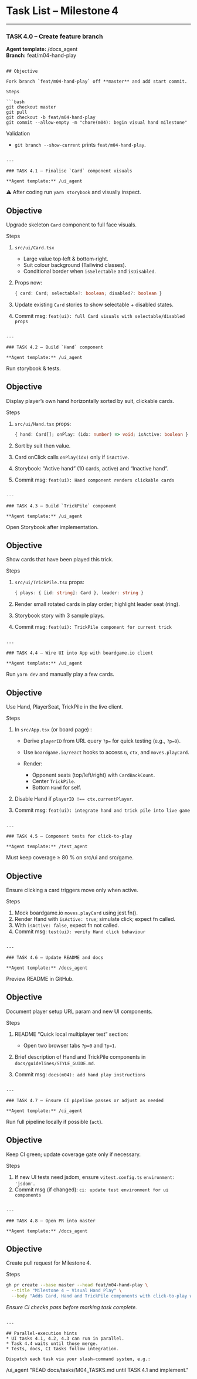 # Task List – Milestone 4

---

### TASK 4.0 – Create feature branch

**Agent template:** /docs_agent  
**Branch:** feat/m04-hand-play

```

## Objective

Fork branch `feat/m04-hand-play` off **master** and add start commit.

Steps

```bash
git checkout master
git pull
git checkout -b feat/m04-hand-play
git commit --allow-empty -m "chore(m04): begin visual hand milestone"
```

Validation

* `git branch --show-current` prints `feat/m04-hand-play`.

```

---

### TASK 4.1 – Finalise `Card` component visuals

**Agent template:** /ui_agent  

```

⚠️  After coding run `yarn storybook` and visually inspect.

## Objective

Upgrade skeleton `Card` component to full face visuals.

Steps

1. `src/ui/Card.tsx`

   * Large value top‑left & bottom‑right.
   * Suit colour background (Tailwind classes).
   * Conditional border when `isSelectable` and `isDisabled`.
2. Props now:

   ```ts
   { card: Card; selectable?: boolean; disabled?: boolean }
   ```
3. Update existing `Card` stories to show selectable + disabled states.
4. Commit msg:
   `feat(ui): full Card visuals with selectable/disabled props`

```

---

### TASK 4.2 – Build `Hand` component

**Agent template:** /ui_agent  

```

Run storybook & tests.

## Objective

Display player’s own hand horizontally sorted by suit, clickable cards.

Steps

1. `src/ui/Hand.tsx` props:

   ```ts
   { hand: Card[]; onPlay: (idx: number) => void; isActive: boolean }
   ```
2. Sort by suit then value.
3. Card onClick calls `onPlay(idx)` only if `isActive`.
4. Storybook: “Active hand” (10 cards, active) and “Inactive hand”.
5. Commit msg:
   `feat(ui): Hand component renders clickable cards`

```

---

### TASK 4.3 – Build `TrickPile` component

**Agent template:** /ui_agent  

```

Open Storybook after implementation.

## Objective

Show cards that have been played this trick.

Steps

1. `src/ui/TrickPile.tsx` props:

   ```ts
   { plays: { [id: string]: Card }, leader: string }
   ```
2. Render small rotated cards in play order; highlight leader seat (ring).
3. Storybook story with 3 sample plays.
4. Commit msg:
   `feat(ui): TrickPile component for current trick`

```

---

### TASK 4.4 – Wire UI into App with boardgame.io client

**Agent template:** /ui_agent  

```

Run `yarn dev` and manually play a few cards.

## Objective

Use Hand, PlayerSeat, TrickPile in the live client.

Steps

1. In `src/App.tsx` (or board page) :

   * Derive `playerID` from URL query `?p=` for quick testing (e.g., `?p=0`).
   * Use `boardgame.io/react` hooks to access `G`, `ctx`, and `moves.playCard`.
   * Render:

     * Opponent seats (top/left/right) with `CardBackCount`.
     * Center `TrickPile`.
     * Bottom `Hand` for self.
2. Disable Hand if `playerID !== ctx.currentPlayer`.
3. Commit msg:
   `feat(ui): integrate hand and trick pile into live game`

```

---

### TASK 4.5 – Component tests for click‑to‑play

**Agent template:** /test_agent  

```

Must keep coverage ≥ 80 % on src/ui and src/game.

## Objective

Ensure clicking a card triggers move only when active.

Steps

1. Mock boardgame.io `moves.playCard` using jest.fn().
2. Render Hand with `isActive: true`; simulate click; expect fn called.
3. With `isActive: false`, expect fn not called.
4. Commit msg:
   `test(ui): verify Hand click behaviour`

```

---

### TASK 4.6 – Update README and docs

**Agent template:** /docs_agent  

```

Preview README in GitHub.

## Objective

Document player setup URL param and new UI components.

Steps

1. README “Quick local multiplayer test” section:

   * Open two browser tabs `?p=0` and `?p=1`.
2. Brief description of Hand and TrickPile components in `docs/guidelines/STYLE_GUIDE.md`.
3. Commit msg:
   `docs(m04): add hand play instructions`

```

---

### TASK 4.7 – Ensure CI pipeline passes or adjust as needed

**Agent template:** /ci_agent  

```

Run full pipeline locally if possible (`act`).

## Objective

Keep CI green; update coverage gate only if necessary.

Steps

1. If new UI tests need jsdom, ensure `vitest.config.ts` `environment: 'jsdom'`.
2. Commit msg (if changed):
   `ci: update test environment for ui components`

```

---

### TASK 4.8 – Open PR into master

**Agent template:** /docs_agent  

```

## Objective

Create pull request for Milestone 4.

Steps

```bash
gh pr create --base master --head feat/m04-hand-play \
  --title "Milestone 4 – Visual Hand Play" \
  --body "Adds Card, Hand and TrickPile components with click‑to‑play wired to playCard move."
```

*Ensure CI checks pass before marking task complete.*

```

---

## Parallel‑execution hints
* UI tasks 4.1, 4.2, 4.3 can run in parallel.  
* Task 4.4 waits until those merge.  
* Tests, docs, CI tasks follow integration.

Dispatch each task via your slash‑command system, e.g.:

```

/ui\_agent "READ docs/tasks/M04\_TASKS.md until TASK 4.1 and implement."

```
